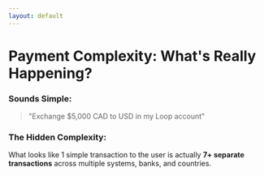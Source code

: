 ```yaml
---
layout: default
---
```


# Payment Complexity: What's Really Happening?

### Sounds Simple:


> "Exchange $5,000 CAD to USD in my Loop account"

### The Hidden Complexity:

What looks like 1 simple transaction to the user is actually **7+ separate transactions** across multiple systems, banks, and countries.

<!--
**The Complexity:**
Here's what I learned when I joined Loop Card: multi-currency payments are deceptively complex.

What sounds like 'process a payment' actually involves 10+ discrete steps across 6-8 different services, each with their own failure modes.

**Real Stakes:**
This isn't a typical CRUD app where a failed request means someone has to click refresh. This is distributed systems with other people's money on the line.

Every transaction touches:
- Payment gateways in multiple countries
- Real-time foreign exchange systems
- Fraud detection services
- Multiple compliance frameworks
- Banking infrastructure across borders
- Accounting systems with multi-currency requirements

**What Can Go Wrong:**
And here's the thing: each step can fail independently:
- FX service timeout during rate lookup
- Payment gateway pre-auth succeeds but capture fails
- Compliance check takes too long and times out
- Network partition between services
- External API rate limits
- Database deadlocks during concurrent updates

**The Challenge:**
The fundamental challenge is coordination. How do you ensure that either ALL steps succeed, or ALL steps are safely rolled back? How do you debug failures across 8 different services? How do you retry safely without double-charging customers?

Traditional job queues weren't designed for this level of coordination and state management.
-->